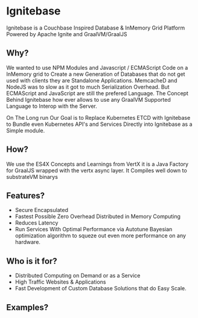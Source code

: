 # Ignitebase
Ignitebase is a Couchbase Inspired Database & InMemory Grid Platform Powered by Apache Ignite and GraalVM/GraalJS

## Why?
We wanted to use NPM Modules and Javascript / ECMAScript Code on a InMemory grid to Create a new Generation of Databases that do not get used with clients they are Standalone Applications. MemcacheD and NodeJS was to slow as it got to much Serialization Overhead. But ECMAScript and JavaScript are still the prefered Language. The Concept Behind Ignitebase how ever allows to use any GraalVM Supported Language to Interop with the Server.

On The Long run Our Goal is to Replace Kubernetes ETCD with Ignitebase to Bundle even Kubernetes API's and Services Directly into Ignitebase as a Simple module.

## How?
We use the ES4X Concepts and Learnings from VertX it is a Java Factory for GraalJS wrapped with the vertx async layer. It Compiles well down to substrateVM binarys

## Features?
- Secure Encapsulated 
- Fastest Possible Zero Overhead Distributed in Memory Computing
- Reduces Latency 
- Run Services With Optimal Performance via Autotune Bayesian optimization algorithm to squeze out even more performance on any hardware.


## Who is it for?
- Distributed Computing on Demand or as a Service
- High Traffic Websites & Applications 
- Fast Development of Custom Database Solutions that do Easy Scale.

## Examples?
```js

```









